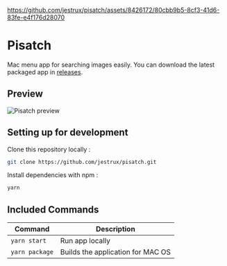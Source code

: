 
https://github.com/jestrux/pisatch/assets/8426172/80cbb9b5-8cf3-41d6-83fe-e4f176d28070
# Pisatch
Mac menu app for searching images easily. You can download the latest packaged app in [releases](https://github.com/jestrux/Search-Images-Menu-App/releases).

## Preview
![Pisatch preview](https://github.com/jestrux/pisatch/assets/8426172/6b0c46c7-0018-4790-9675-75dbe67d97e0)

## Setting up for development

Clone this repository locally :

``` bash
git clone https://github.com/jestrux/pisatch.git
```

Install dependencies with npm :

``` bash
yarn
```

## Included Commands

|Command|Description|
|--|--|
|`yarn start`| Run app locally |
|`yarn package`|  Builds the application for MAC OS
